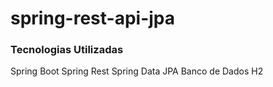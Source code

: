 # spring-rest-api-jpa

### Tecnologias Utilizadas

Spring Boot
Spring Rest
Spring Data JPA
Banco de Dados H2
